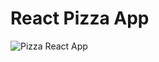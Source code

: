 # React Pizza App

![Pizza React App](https://github.com/pinkipie11/react-pizza/assets/85274828/bc6aef78-77ce-4f4f-b1af-7b6457569422)

